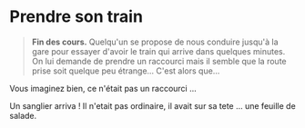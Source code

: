 # Prendre son train

> **Fin des cours.** 
Quelqu'un se propose de nous conduire jusqu'à la gare pour essayer d'avoir le train qui arrive dans quelques minutes. On lui demande de prendre un raccourci mais il semble que la route prise soit quelque peu étrange... C'est alors que...  

Vous imaginez bien, ce n'était pas un raccourci ...

Un sanglier arriva ! Il n'etait pas ordinaire, il avait sur sa tete ... une feuille de salade.

